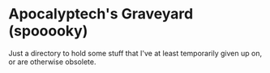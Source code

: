 Apocalyptech's Graveyard (spooooky)
===================================

Just a directory to hold some stuff that I've at least temporarily given
up on, or are otherwise obsolete.
